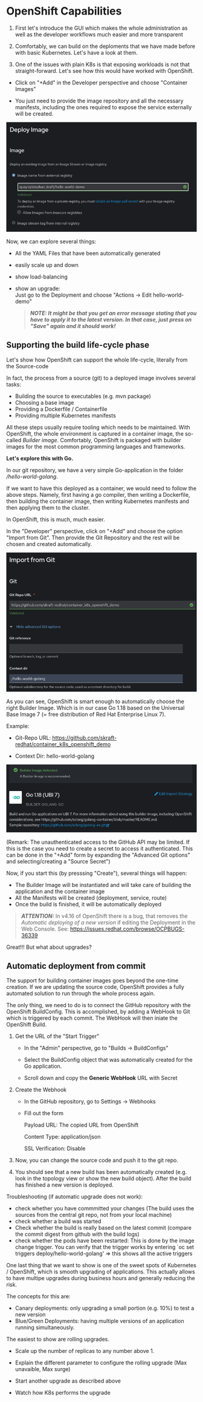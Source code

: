 # OpenShift Capabilities


1. First let's introduce the GUI which makes the whole administration as well as the developer workflows much easier and more transparent

2. Comfortably, we can build on the deploments that we have made before with basic Kubernetes. Let's have a look at them.

3. One of the issues with plain K8s is that exposing workloads is not that straight-forward. Let's see how this would have worked with OpenShift.

- Click on "+Add" in the Developer perspective and choose "Container Images"

- You just need to provide the image repository and all the necessary manifests, including the ones required to expose the service externally will be created.

![Screenshot "Deploy Image"](images/DeployImage.png)

Now, we can explore several things:
- All the YAML Files that have been automatically generated
- easily scale up and down
- show load-balancing
- show an upgrade:   
    Just go to the Deployment and choose "Actions -> Edit hello-world-demo"

    > **_NOTE: It might be that you get an error message stating that you have to apply it to the latest version. In that case, just press on "Save" again and it should work!_**


## Supporting the build life-cycle phase

Let's show how OpenShift can support the whole life-cycle, literally from the Source-code

In fact, the process from a source (git) to a deployed image involves several tasks:
- Building the source to executables (e.g. mvn package)
- Choosing a base image
- Providing a Dockerfile / Containerfile
- Providing multiple Kubernetes manifests

All these steps usually require tooling which needs to be maintained. With OpenShift, the whole environment is captured in a container image, the so-called *Builder image*. Comfortably, OpenShift is packaged with builder images for the most common programming languages and frameworks.

**Let's explore this with Go.**

In our git repository, we have a very simple Go-application in the folder */hello-world-golang*.

If we want to have this deployed as a container, we would need to follow the above steps. Namely, first having a go compiler, then writing a Dockerfile, then building the container image, then writing Kubernetes manifests and then applying them to the cluster.

In OpenShift, this is much, much easier.

In the "Developer" perspective, click on "+Add" and choose the option "Import from Git". Then provide the Git Repository and the rest will be chosen and created automatically.

![Screenshot "Import from Git"](images/ImportFromGit.png)

As you can see, OpenShift is smart enough to automatically choose the right Builder Image. Which is in our case Go 1.18 based on the Universal Base Image 7 (= free distribution of Red Hat Enterprise Linux 7).

Example:
- Git-Repo URL: https://github.com/skraft-redhat/container_k8s_openshift_demo

- Context Dir: hello-world-golang

![Screenshot "Builder Image Detected"](images/BuilderImageDetected.png)

(Remark: The unauthenticated access to the GitHub API may be limited. If this is the case you need to create a secret to access it authenticated. This can be done in the "+Add" form by expanding the "Advanced Git options" and selecting/creating a "Source Secret")

Now, if you start this (by presssing "Create"), several things will happen:

- The Builder Image will be instantiated and will take care of building the application and the container image
- All the Manifests will be created (deployment, service, route)
- Once the build is finished, it will be automatically deployed


> **_ATTENTION:_** In v4.16 of OpenShift there is a bug, that removes the *Automatic deploying of a new version* if editing the Deployment in the Web Console. See: https://issues.redhat.com/browse/OCPBUGS-36339

Great!!! But what about upgrades?

## Automatic deployment from commit

The support for building container images goes beyond the one-time creation. If we are updating the source code, OpenShift provides a fully automated solution to run through the whole process again.

The only thing, we need to do is to connect the GitHub repository with the OpenShift BuildConfig. This is accomplished, by adding a WebHook to Git which is triggered by each commit. The WebHook will then iniate the OpenShift Build.

1. Get the URL of the "Start Trigger"

    - In the "Admin" perspective, go to "Builds -> BuildConfigs"

    - Select the BuildConfig object that was automatically created for the Go application.

    - Scroll down and copy the **Generic WebHook** URL with Secret


2. Create the Webhook

    - In the GitHub repository, go to Settings -> Webhooks

    - Fill out the form

        Payload URL: The copied URL from OpenShift

        Content Type: application/json

        SSL Verification: Disable

3. Now, you can change the source code and push it to the git repo.

4. You should see that a new build has been automatically created (e.g. look in the topology view or show the new build object). After the build has finished a new version is deployed.

Troubleshooting (if automatic upgrade does not work):
- check whether you have commmitted your changes (The build uses the sources from the central git repo, not from your local machine) 
- check whether a build was started
- Check whether the build is really based on the latest commit (compare the commit digest from github with the build logs)
- check whether the pods have been restarted: This is done by the image change trigger. You can verify that the trigger works by entering `oc set triggers deploy/hello-world-golang' => this shows all the active triggers

One last thing that we want to show is one of the sweet spots of Kubernetes / OpenShift, which is smooth upgrading of applications. This actually allows to have multipe upgrades during business hours and generally reducing the risk.

The concepts for this are:
- Canary deployments: only upgrading a small portion (e.g. 10%) to test a new version 
- Blue/Green Deployments: having multiple versions of an application running simultaneously. 

The easiest to show are rolling upgrades.

- Scale up the number of replicas to any number above 1.

- Explain the different parameter to configure the rolling upgrade (Max unavaible, Max surge)

- Start another upgrade as described above

- Watch how K8s performs the upgrade 